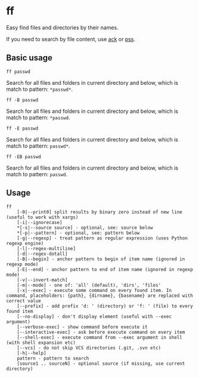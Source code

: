 ff
==

Easy find files and directories by their names.

If you need to search by file content, use [ack](https://github.com/petdance/ack) or [pss](https://github.com/eliben/pss).

Basic usage
-----------

    ff passwd

Search for all files and folders in current directory and below, which is match to pattern: `*passwd*`.

    ff -B passwd

Search for all files and folders in current directory and below, which is match to pattern: `*passwd`.

    ff -E passwd

Search for all files and folders in current directory and below, which is match to pattern: `passwd*`.

    ff -EB passwd

Search for all files and folders in current directory and below, which is match to pattern: `passwd`.

Usage
-----

    ff
        [-0|--print0] split results by binary zero instead of new line (useful to work with xargs)
        [-i|--ignorecase]
        *[-s|--source source] - optional, see: source below
        *[-p|--pattern] - optional, see: pattern below
        [-g|--regexp] - treat pattern as regular expression (uses Python regexp engine)
        [-l|--regex-multiline]
        [-d|--regex-dotall]
        [-B|--begin] - anchor pattern to begin of item name (ignored in regexp mode)
        [-E|--end] - anchor pattern to end of item name (ignored in regexp mode)
        [-v|--invert-match]
        [-m|--mode] - one of: 'all' (default), 'dirs', 'files'
        [-x|--exec] - execute some command on every found item. In command, placeholders: {path}, {dirname}, {basename} are replaced with correct value
        [--prefix] - add prefix 'd: ' (directory) or 'f: ' (file) to every found item
        [--no-display] - don't display element (useful with --exec argument)
        [--verbose-exec] - show command before execute it
        [--interactive-exec] - ask before execute command on every item
        [--shell-exec] - execute command from --exec argument in shell (with shell expansion etc)
        [--vcs] - do not skip VCS directories (.git, .svn etc)
        [-h|--help]
        pattern - pattern to search
        [source1 .. sourceN] - optional source (if missing, use current directory)
